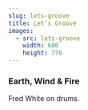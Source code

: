 ```yaml
---
slug: lets-groove
title: Let’s Groove
images:
  - src: lets-groove
    width: 600
    height: 776
---
```

### Earth, Wind & Fire

Fred White on drums.

<div data-player="Lrle0x_DHBM"></div>